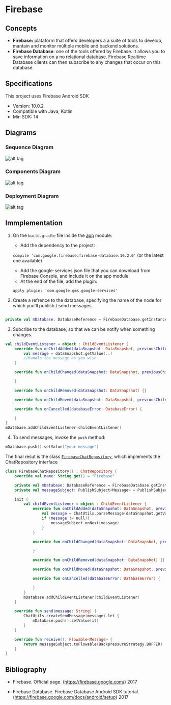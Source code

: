 # Firebase

## Concepts

- __Firebase:__ plataform that offers developers a a suite of tools to develop, mantain and monitor múltiple mobile and backend solutions.
- __Firebase Database__: one of the tools offered by Firebase. It allows you to save information on a no relational database. Firebase Realtime Database clients can then subscribe to any changes that occur on this database.

## Specifications

This project uses Firebase Android SDK
- Version: 10.0.2
- Compatible with Java, Kotlin
- Min SDK: 14

## Diagrams

### Sequence Diagram

![alt tag](https://raw.githubusercontent.com/Bruno125/Communication-Demo-Android/documentation/Documentation/Firebase/Diagrams/Diagrama%20de%20secuencia-%20Firebase.png)

### Components Diagram

![alt tag](https://raw.githubusercontent.com/Bruno125/Communication-Demo-Android/documentation/Documentation/Firebase/Diagrams/Diagrama%20de%20componentes%20Firebase.png)

### Deployment Diagram

![alt tag](https://raw.githubusercontent.com/Bruno125/Communication-Demo-Android/documentation/Documentation/Firebase/Diagrams/Diagrama%20de%20despliegue.png)

## Immplementation

1. On the `build.gradle` file inside the [app](https://github.com/Bruno125/Communication-Demo-Android/blob/documentation/app/build.gradle) module:

   - Add the dependency to the project: 
   
   `compile 'com.google.firebase:firebase-database:10.2.0'` (or the latest one available)
   
   - Add the google-services.json file that you can download from Firebase Console, and include it on the app module.
   - At the end of the file, add the plugin:
   
   `apply plugin: 'com.google.gms.google-services'`

2. Create a refrence to the database, specifying the name of the node for which you'll publish / send messages.

```kotlin

private val mDatabase: DatabaseReference = FirebaseDatabase.getInstance().reference.child("chat")

```

3. Subcribe to the database, so that we can be notify when something changes.

```kotlin
val childEventListener = object : ChildEventListener {
    override fun onChildAdded(dataSnapshot: DataSnapshot, previousChildName: String?) {
        val message = dataSnapshot.getValue(..)
        //handle the message as you wish
    }

    override fun onChildChanged(dataSnapshot: DataSnapshot, previousChildName: String?) {

    }

    override fun onChildRemoved(dataSnapshot: DataSnapshot) {}

    override fun onChildMoved(dataSnapshot: DataSnapshot, previousChildName: String?) {}

    override fun onCancelled(databaseError: DatabaseError) {

    }
}
mDatabase.addChildEventListener(childEventListener)
```

4. To send messages, invoke the `push` method:

```kotlin
mDatabase.push().setValue("your message")
```

The final resut is the class [`FirebaseChatRepository`](https://github.com/Bruno125/Communication-Demo-Android/blob/documentation/app/src/main/java/com/brunoaybar/chatdemos/data/impl/FirebaseChatRepository.kt), which implements the ChatRepository interface

```kotlin
class FirebaseChatRepository() : ChatRepository {
    override val name: String get() = "Firebase"

    private val mDatabase: DatabaseReference = FirebaseDatabase.getInstance().reference.child("chat")
    private val messageSubject: PublishSubject<Message> = PublishSubject.create()

    init {
        val childEventListener = object : ChildEventListener {
            override fun onChildAdded(dataSnapshot: DataSnapshot, previousChildName: String?) {
                val message = ChatUtils.parseMessage(dataSnapshot.getValue(ChatUtils.SendMessage::class.java))
                if (message != null){
                    messageSubject.onNext(message)
                }
            }

            override fun onChildChanged(dataSnapshot: DataSnapshot, previousChildName: String?) {

            }

            override fun onChildRemoved(dataSnapshot: DataSnapshot) {}

            override fun onChildMoved(dataSnapshot: DataSnapshot, previousChildName: String?) {}

            override fun onCancelled(databaseError: DatabaseError) {

            }
        }
        mDatabase.addChildEventListener(childEventListener)
    }

    override fun send(message: String) {
        ChatUtils.createSendMessage(message).let {
            mDatabase.push().setValue(it)
        }
    }

    override fun receive(): Flowable<Message> {
        return messageSubject.toFlowable(BackpressureStrategy.BUFFER)
    }
}
```


## Bibliography

- Firebase. Official page. (https://firebase.google.com/) 2017

- Firebase Database. Firebase Database Android SDK tutorial. (https://firebase.google.com/docs/android/setup) 2017
